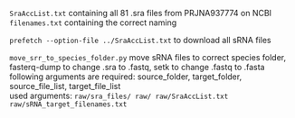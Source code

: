 ```SraAccList.txt``` containing all 81 .sra files from PRJNA937774 on NCBI  
```filenames.txt``` containing the correct naming  

```prefetch --option-file ../SraAccList.txt``` to download all sRNA files  

```move_srr_to_species_folder.py``` move sRNA files to correct species folder, fasterq-dump to change .sra to .fastq, setk to change .fastq to .fasta  
following arguments are required: source_folder, target_folder, source_file_list, target_file_list  
used arguments: ```raw/sra_files/ raw/ raw/SraAccList.txt raw/sRNA_target_filenames.txt```  
